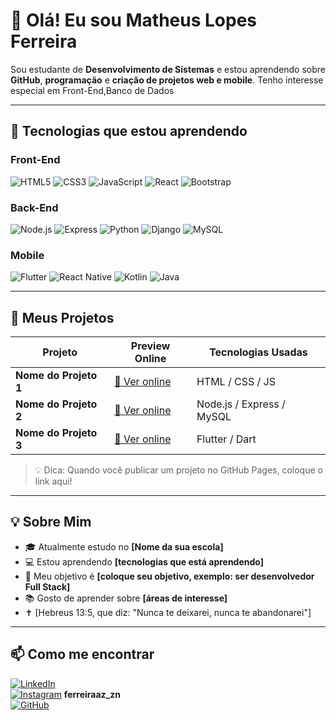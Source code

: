 # 👋 Olá! Eu sou Matheus Lopes Ferreira

Sou estudante de **Desenvolvimento de Sistemas** e estou aprendendo sobre **GitHub**, **programação** e **criação de projetos web e mobile**. Tenho interesse especial em Front-End,Banco de Dados

---

## 🎯 Tecnologias que estou aprendendo

### Front-End
![HTML5](https://img.shields.io/badge/-HTML5-E34F26?style=flat-square&logo=html5&logoColor=white)
![CSS3](https://img.shields.io/badge/-CSS3-1572B6?style=flat-square&logo=css3)
![JavaScript](https://img.shields.io/badge/-JavaScript-F7DF1E?style=flat-square&logo=javascript&logoColor=black)
![React](https://img.shields.io/badge/-React-61DAFB?style=flat-square&logo=react&logoColor=black)
![Bootstrap](https://img.shields.io/badge/-Bootstrap-7952B3?style=flat-square&logo=bootstrap&logoColor=white)

### Back-End
![Node.js](https://img.shields.io/badge/-Node.js-339933?style=flat-square&logo=node.js&logoColor=white)
![Express](https://img.shields.io/badge/-Express-000000?style=flat-square&logo=express&logoColor=white)
![Python](https://img.shields.io/badge/-Python-3776AB?style=flat-square&logo=python&logoColor=white)
![Django](https://img.shields.io/badge/-Django-092E20?style=flat-square&logo=django&logoColor=white)
![MySQL](https://img.shields.io/badge/-MySQL-4479A1?style=flat-square&logo=mysql&logoColor=white)

### Mobile
![Flutter](https://img.shields.io/badge/-Flutter-02569B?style=flat-square&logo=flutter&logoColor=white)
![React Native](https://img.shields.io/badge/-React_Native-61DAFB?style=flat-square&logo=react&logoColor=black)
![Kotlin](https://img.shields.io/badge/-Kotlin-0095D5?style=flat-square&logo=kotlin&logoColor=white)
![Java](https://img.shields.io/badge/-Java-007396?style=flat-square&logo=java&logoColor=white)

---

## 🚀 Meus Projetos

| Projeto               | Preview Online                        | Tecnologias Usadas        |
|-----------------------|-------------------------------------|--------------------------|
| **Nome do Projeto 1** | [🔗 Ver online](https://seu-link.com) | HTML / CSS / JS          |
| **Nome do Projeto 2** | [🔗 Ver online](https://seu-link.com) | Node.js / Express / MySQL|
| **Nome do Projeto 3** | [🔗 Ver online](https://seu-link.com) | Flutter / Dart           |

> 💡 Dica: Quando você publicar um projeto no GitHub Pages, coloque o link aqui!

---

## 💡 Sobre Mim

- 🎓 Atualmente estudo no **[Nome da sua escola]**
- 💻 Estou aprendendo **[tecnologias que está aprendendo]**
- 🎯 Meu objetivo é **[coloque seu objetivo, exemplo: ser desenvolvedor Full Stack]**
- 📚 Gosto de aprender sobre **[áreas de interesse]**
- ✝ [Hebreus 13:5, que diz: "Nunca te deixarei, nunca te abandonarei"]

---

## 📫 Como me encontrar

[![LinkedIn](https://img.shields.io/badge/-LinkedIn-blue?style=flat-square&logo=linkedin&logoColor=white)](https://linkedin.com/in/seuusuario)  
[![Instagram](https://img.shields.io/badge/-Instagram-E4405F?style=flat-square&logo=instagram&logoColor=white)](https://instagram.com/seuusuario)  **ferreiraaz_zn**  
[![GitHub](https://img.shields.io/badge/-GitHub-181717?style=flat-square&logo=github&logoColor=white)](https://github.com/seuusuario)

